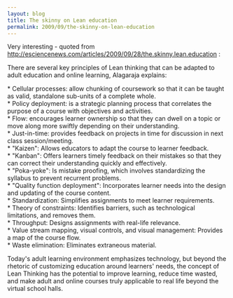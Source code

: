 ```yaml
---
layout: blog
title: The skinny on Lean education
permalink: 2009/09/the-skinny-on-lean-education
---
```


<p>Very interesting - quoted from <a href="http://esciencenews.com/articles/2009/09/28/the.skinny.lean.education" title="http://esciencenews.com/articles/2009/09/28/the.skinny.lean.education">http://esciencenews.com/articles/2009/09/28/the.skinny.lean.education</a> :</p>
<p>There are several key principles of Lean thinking that can be adapted to adult education and online learning, Alagaraja explains:</p>
<p>    * Cellular processes: allow chunking of coursework so that it can be taught as valid, standalone sub-units of a complete whole.<br />
    * Policy deployment: is a strategic planning process that correlates the purpose of a course with objectives and activities.<br />
    * Flow: encourages learner ownership so that they can dwell on a topic or move along more swiftly depending on their understanding.<br />
    * Just-in-time: provides feedback on projects in time for discussion in next class session/meeting.<br />
    * "Kaizen": Allows educators to adapt the course to learner feedback.<br />
    * "Kanban": Offers learners timely feedback on their mistakes so that they can correct their understanding quickly and effectively.<br />
    * "Poka-yoke": Is mistake proofing, which involves standardizing the syllabus to prevent recurrent problems.<br />
    * "Quality function deployment": Incorporates learner needs into the design and updating of the course content.<br />
    * Standardization: Simplifies assignments to meet learner requirements.<br />
    * Theory of constraints: Identifies barriers, such as technological limitations, and removes them.<br />
    * Throughput: Designs assignments with real-life relevance.<br />
    * Value stream mapping, visual controls, and visual management: Provides a map of the course flow.<br />
    * Waste elimination: Eliminates extraneous material. </p>
<p>Today's adult learning environment emphasizes technology, but beyond the rhetoric of customizing education around learners' needs, the concept of Lean Thinking has the potential to improve learning, reduce time wasted, and make adult and online courses truly applicable to real life beyond the virtual school halls.</p>
